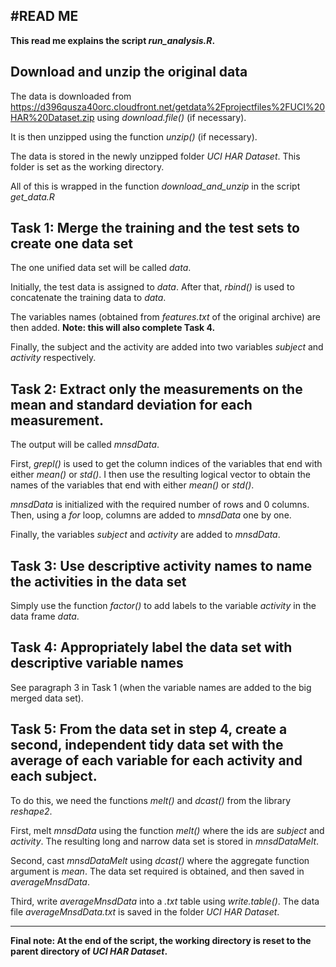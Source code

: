#**READ ME**
------------------

**This read me explains the script *run_analysis.R*.**

## Download and unzip the original data
The data is downloaded from https://d396qusza40orc.cloudfront.net/getdata%2Fprojectfiles%2FUCI%20HAR%20Dataset.zip using *download.file()* (if necessary).

It is then unzipped using the function *unzip()* (if necessary).

The data is stored in the newly unzipped folder *UCI HAR Dataset*. This folder is set as the working directory.

All of this is wrapped in the function *download_and_unzip* in the script *get_data.R*

## Task 1: Merge the training and the test sets to create one data set

The one unified data set will be called *data*.

Initially, the test data is assigned to *data*. After that, *rbind()* is used to concatenate the training data to *data*.

The variables names (obtained from *features.txt* of the original archive) are then added. **Note: this will also complete Task 4.**

Finally, the subject and the activity are added into two variables *subject* and *activity* respectively.

## Task 2: Extract only the measurements on the mean and standard deviation for each measurement.

The output will be called *mnsdData*.

First, *grepl()* is used to get the column indices of the variables that end with either *mean()* or *std()*.
I then use the resulting logical vector to obtain the names of the variables that end with either *mean()* or *std()*.

*mnsdData* is initialized with the required number of rows and 0 columns. Then, using a *for* loop, columns are added to *mnsdData* one by one.

Finally, the variables *subject* and *activity* are added to *mnsdData*.

## Task 3: Use descriptive activity names to name the activities in the data set

Simply use the function *factor()* to add labels to the variable *activity* in the data frame *data*.

## Task 4: Appropriately label the data set with descriptive variable names

See paragraph 3 in Task 1 (when the variable names are added to the big merged data set).

## Task 5: From the data set in step 4, create a second, independent tidy data set with the average of each variable for each activity and each subject.

To do this, we need the functions *melt()* and *dcast()* from the library *reshape2*.

First, melt *mnsdData* using the function *melt()* where the ids are *subject* and *activity*. The resulting long and narrow data set is stored in *mnsdDataMelt*.

Second, cast *mnsdDataMelt* using *dcast()* where the aggregate function argument is *mean*. The data set required is obtained, and then saved in *averageMnsdData*.

Third, write *averageMnsdData* into a *.txt* table using *write.table()*. The data file *averageMnsdData.txt* is saved in the folder *UCI HAR Dataset*.

--------------------------------------------------------

**Final note: At the end of the script, the working directory is reset to the parent directory of *UCI HAR Dataset*.**